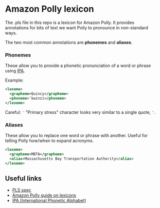 # Amazon Polly lexicon

The .pls file in this repo is a lexicon for Amazon Polly.
It provides annotations for bits of text we want Polly to pronounce in non-standard ways.

The two most common annotations are **phonemes** and **aliases**.

### Phonemes

These allow you to provide a phonetic pronunciation of a word or phrase using [IPA](https://en.wikipedia.org/wiki/International_Phonetic_Alphabet).

Example:

```xml
<lexeme>
  <grapheme>Quincy</grapheme>
  <phoneme>ˈkwɪnzi</phoneme>
</lexeme>
```

Careful: `ˈ` "Primary stress" character looks very similar to a single quote, `'`.

### Aliases

These allow you to replace one word or phrase with another. Useful for telling Polly how/when to expand acronyms.

```xml
<lexeme>
  <grapheme>MBTA</grapheme>
  <alias>Massachusetts Bay Transportation Authority</alias>
</lexeme>
```

## Useful links

- [PLS spec](https://www.w3.org/TR/pronunciation-lexicon/)
- [Amazon Polly guide on lexicons](https://docs.aws.amazon.com/polly/latest/dg/managing-lexicons.html)
- [IPA (International Phonetic Alphabet)](https://en.wikipedia.org/wiki/International_Phonetic_Alphabet)
